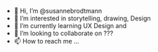 - 👋 Hi, I’m @susannebrodtmann
- 👀 I’m interested in storytelling, drawing, Design
- 🌱 I’m currently learning UX Design and 
- 💞️ I’m looking to collaborate on ???
- 📫 How to reach me ...

<!---
susannebrodtmann/susannebrodtmann is a ✨ special ✨ repository because its `README.md` (this file) appears on your GitHub profile.
You can click the Preview link to take a look at your changes.
--->
